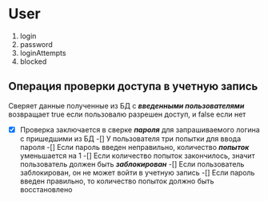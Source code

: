 # User
1. login
1. password
1. loginAttempts
1. blocked


## Операция проверки доступа в учетную запись
Сверяет данные полученные из БД с __*введенными пользователями*__
возвращает true если пользовалю разрешен доступ, и false если нет

-[x] Проверка заключается в сверке __*пароля*__ для запрашиваемого логина с пришедшими из БД
-[] У пользователя три попытки для ввода пароля
-[] Если  пароль введен неправильно, количество __*попыток*__ уменьшается на 1
-[] Если количество попыток закончилось, значит пользователь должен быть __*заблокирован*__
-[] Если пользователь заблокирован, он не может войти в учетную запись
-[] Если пароль введен правильно, то количество попыток должно быть восстановлено